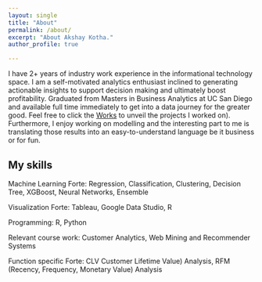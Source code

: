 ```yaml
---
layout: single
title: "About"
permalink: /about/
excerpt: "About Akshay Kotha."
author_profile: true

---
```


I have 2+ years of industry work experience in the informational technology space. I am a self-motivated analytics enthusiast inclined to generating actionable insights to support decision making and ultimately boost profitability. Graduated from Masters in Business Analytics at UC San Diego and available full time immediately to get into a data journey for the greater good.
Feel free to click the [Works](https://akshayreddykotha.github.io/works/) to unveil the projects I worked on). Furthermore, I enjoy working on modelling and the interesting part to me is translating those results into an easy-to-understand language be it business or for fun.

## My skills
 
<!-- <img src="{{ site.url }}{{ site.baseurl }}/images/my-background4.JPG" alt=""> -->

Machine Learning Forte: Regression, Classification, Clustering, Decision Tree, XGBoost, Neural Networks, Ensemble

Visualization Forte: Tableau, Google Data Studio, R

Programming: R, Python

Relevant course work: Customer Analytics, Web Mining and Recommender Systems

Function specific Forte: CLV Customer Lifetime Value) Analysis, RFM (Recency, Frequency, Monetary Value) Analysis